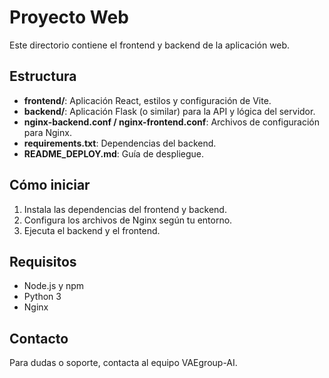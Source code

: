# Proyecto Web

Este directorio contiene el frontend y backend de la aplicación web.

## Estructura

- **frontend/**: Aplicación React, estilos y configuración de Vite.
- **backend/**: Aplicación Flask (o similar) para la API y lógica del servidor.
- **nginx-backend.conf / nginx-frontend.conf**: Archivos de configuración para Nginx.
- **requirements.txt**: Dependencias del backend.
- **README_DEPLOY.md**: Guía de despliegue.

## Cómo iniciar

1. Instala las dependencias del frontend y backend.
2. Configura los archivos de Nginx según tu entorno.
3. Ejecuta el backend y el frontend.

## Requisitos

- Node.js y npm
- Python 3
- Nginx

## Contacto

Para dudas o soporte, contacta al equipo VAEgroup-AI.
